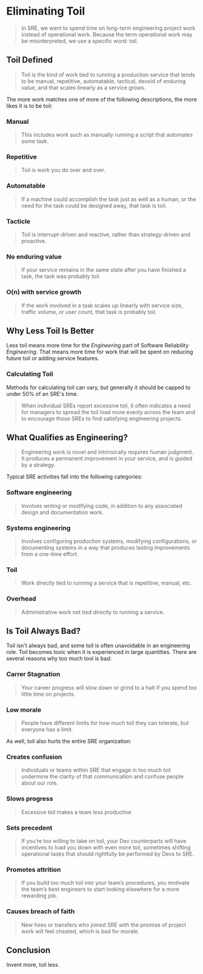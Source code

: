 # Eliminating Toil

>In SRE, we want to spend time on long-term engineering project work instead of operational work. Because the term operational work may be misinterpreted, we use a specific word: toil.

## Toil Defined

>Toil is the kind of work tied to running a production service that tends to be manual, repetitive, automatable, tactical, devoid of enduring value, and that scales linearly as a service grows.

The more work matches one of more of the following descriptions, the more likes it is to be toil:

### Manual

>This includes work such as manually running a script that automates some task.

### Repetitive

>Toil is work you do over and over.

### Automatable

>If a machine could accomplish the task just as well as a human, or the need for the task could be designed away, that task is toil.

### Tacticle

>Toil is interrupt-driven and reactive, rather than strategy-driven and proactive.

### No enduring value

>If your service remains in the same state after you have finished a task, the task was probably toil.

### O(n) with service growth

>If the work involved in a task scales up linearly with service size, traffic volume, or user count, that task is probably toil.

## Why Less Toil Is Better

Less toil means more time for the _Engineering_ part of Software Reliability _Engineering_.  That means more time for work that will be spent on reducing future toil or adding service features.

### Calculating Toil

Methods for calculating toil can vary, but generally it should be capped to under 50% of an SRE's time.

>When individual SREs report excessive toil, it often indicates a need for managers to spread the toil load more evenly across the team and to encourage those SREs to find satisfying engineering projects.

## What Qualifies as Engineering?

>Engineering work is novel and intrinsically requires human judgment. It produces a permanent improvement in your service, and is guided by a strategy.

Typical SRE activities fall into the following categories:

### Software engineering

>Involves writing or modifying code, in addition to any associated design and documentation work.

### Systems engineering

>Involves configuring production systems, modifying configurations, or documenting systems in a way that produces lasting improvements from a one-time effort.

### Toil

>Work directly tied to running a service that is repetitive, manual, etc.

### Overhead

>Administrative work not tied directly to running a service.

## Is Toil Always Bad?

Toil isn't always bad, and some toil is often unavoidable in an engineering role.  Toil becomes toxic when it is experienced in large quantities.  There are several reasons why too much tool is bad:

### Carrer Stagnation

>Your career progress will slow down or grind to a halt if you spend too little time on projects.

### Low morale

>People have different limits for how much toil they can tolerate, but everyone has a limit.

As well, toil also hurts the entire SRE organization:

### Creates confusion

>Individuals or teams within SRE that engage in too much toil undermine the clarity of that communication and confuse people about our role.

### Slows progress

>Excessive toil makes a team less productive

### Sets precedent

>If you’re too willing to take on toil, your Dev counterparts will have incentives to load you down with even more toil, sometimes shifting operational tasks that should rightfully be performed by Devs to SRE.

### Promotes attrition

>If you build too much toil into your team’s procedures, you motivate the team’s best engineers to start looking elsewhere for a more rewarding job.

### Causes breach of faith

> New hires or transfers who joined SRE with the promise of project work will feel cheated, which is bad for morale.

## Conclusion

Invent more, toil less.
